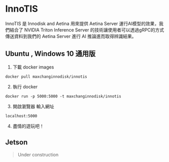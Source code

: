 # InnoTIS
InnoTIS 是 Innodisk and Aetina 用來提供 Aetina Server 運行AI模型的效果，我們結合了 NVIDIA Triton Inference Server 的技術讓使用者可以透過gRPC的方式傳送資料到我們的 Aetina Server 進行 AI 推論進而取得辨識結果。

## Ubuntu , Windows 10 通用版

1. 下載 docker images
```
docker pull maxchanginnodisk/innotis
```

2. 執行 docker
```
docker run -p 5000:5000 -t maxchanginnodisk/innotis
```

3. 開啟瀏覽器 輸入網址
```
localhost:5000
```

4. 盡情的遊玩吧！

## Jetson
>Under construction